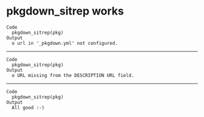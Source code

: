 # pkgdown_sitrep works

    Code
      pkgdown_sitrep(pkg)
    Output
      o url in '_pkgdown.yml' not configured.

---

    Code
      pkgdown_sitrep(pkg)
    Output
      o URL missing from the DESCRIPTION URL field.

---

    Code
      pkgdown_sitrep(pkg)
    Output
      All good :-)

